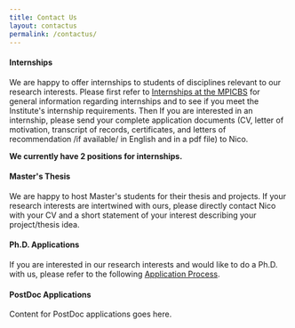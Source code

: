 ```yaml
---
title: Contact Us
layout: contactus
permalink: /contactus/
---
```


#### Internships

We are happy to offer internships to students of disciplines relevant to our research interests. Please first refer to [Internships at the MPICBS](https://www.cbs.mpg.de/1855713/2021-11-10_praktika_en.pdf) for general information regarding internships and to see if you meet the Institute's internship requirements. Then If you are interested in an internship, please send your complete application documents (CV, letter of motivation, transcript of records, certificates, and letters of recommendation /if available/ in English and in a pdf file) to Nico.

**We currently have 2 positions for internships.**

#### Master's Thesis

We are happy to host Master's students for their thesis and projects. If your research interests are intertwined with ours, please directly contact Nico with your CV and a short statement of your interest describing your project/thesis idea. 

#### Ph.D. Applications

If you are interested in our research interests and would like to do a Ph.D. with us, please refer to the following [Application Process](https://imprs-coni.mpg.de/application-process).

#### PostDoc Applications

Content for PostDoc applications goes here.
